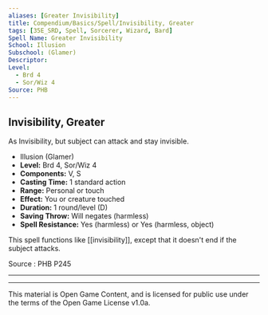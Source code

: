 ```yaml
---
aliases: [Greater Invisibility]
title: Compendium/Basics/Spell/Invisibility, Greater
tags: [35E_SRD, Spell, Sorcerer, Wizard, Bard]
Spell Name: Greater Invisibility
School: Illusion
Subschool: (Glamer)
Descriptor: 
Level:
  - Brd 4
  - Sor/Wiz 4
Source: PHB
---
```



## Invisibility, Greater

As Invisibility, but subject can attack and stay invisible.

*   Illusion (Glamer)
*   **Level:** Brd 4, Sor/Wiz 4
*   **Components:** V, S
*   **Casting Time:** 1 standard action
*   **Range:** Personal or touch
*   **Effect:** You or creature touched
*   **Duration:** 1 round/level (D)
*   **Saving Throw:** Will negates (harmless)
*   **Spell Resistance:** Yes (harmless) or Yes (harmless, object)

This spell functions like [[invisibility]], except that it doesn't end if the subject attacks.

Source : PHB P245

---

---

This material is Open Game Content, and is licensed for public use under
the terms of the Open Game License v1.0a.
